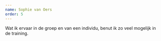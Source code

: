 ```yaml
---
name: Sophie van Oers
order: 5
---
```

Wat ik ervaar in de groep en van een individu, benut ik zo veel mogelijk in de training.